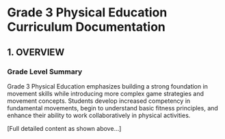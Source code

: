 
# Grade 3 Physical Education Curriculum Documentation

## 1. OVERVIEW

### Grade Level Summary
Grade 3 Physical Education emphasizes building a strong foundation in movement skills while introducing more complex game strategies and movement concepts. Students develop increased competency in fundamental movements, begin to understand basic fitness principles, and enhance their ability to work collaboratively in physical activities.

[Full detailed content as shown above...]
